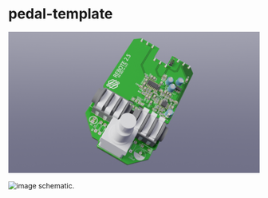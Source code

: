 # pedal-template
![image info](./outputs/rebote-smd-3D_blender_top.png)

![image schematic](outputs/rebote-smd-schematic_1.0.5.svg).
